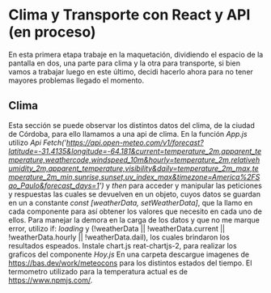 # Clima y Transporte con React y API (en proceso)

En esta primera etapa trabaje en la maquetación, dividiendo el espacio de la pantalla en dos, una parte para clima y la otra para transporte, si bien vamos a trabajar luego en este último, decidi hacerlo ahora para no tener mayores problemas llegado el momento.

## Clima
Esta sección se puede observar los distintos datos del clima, de la ciudad de Córdoba, para ello llamamos a una api de clima. En la función _App.js_  utilizo _Api Fetch('https://api.open-meteo.com/v1/forecast?latitude=-31.4135&longitude=-64.181&current=temperature_2m,apparent_temperature,weathercode,windspeed_10m&hourly=temperature_2m,relativehumidity_2m,apparent_temperature,visibility&daily=temperature_2m_max,temperature_2m_min,sunrise,sunset,uv_index_max&timezone=America%2FSao_Paulo&forecast_days=1')_ y _then_ para acceder y manipular las peticiones y respuestas las cuales se devuelven en un objeto, cuyos datos se guardan en un a constante _const [weatherData, setWeatherData]_, que la llamo en cada componente para así obtener los valores que necesito en cada uno de ellos. Para manejar la demora en la carga de los datos y que no me marque error, utilizo if: _loading_ y (!weatherData || !weatherData.current || !weatherData.hourly || !weatherData.dail), los cuales brindaron los resultados espeados.
Instale chart.js reat-chartjs-2, para realizar los graficos del componente _Hoy.js_ 
En una carpeta descargue imagenes de https://bas.dev/work/meteocons para los distintos estados del tiempo. El termometro utilizado para la temperatura actual es de https://www.npmjs.com/.